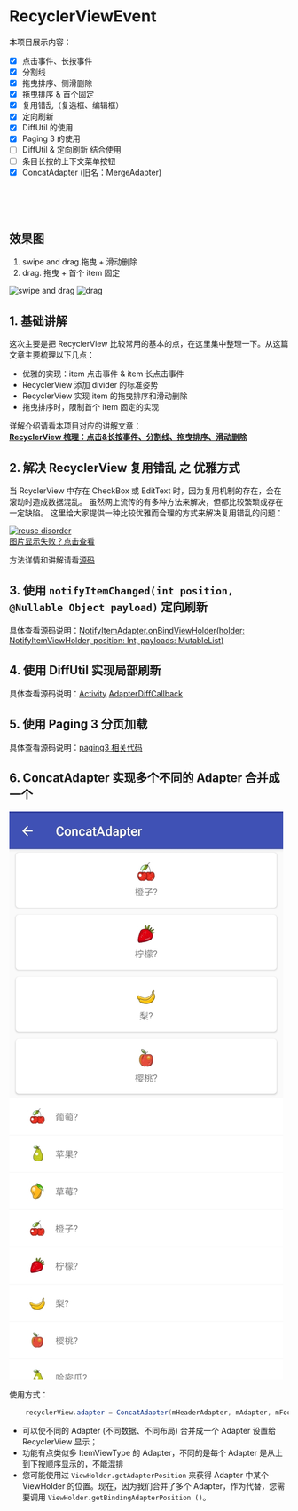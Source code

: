 # RecyclerViewEvent

本项目展示内容：  
- [x] 点击事件、长按事件
- [x] 分割线
- [x] 拖曳排序、侧滑删除
- [x] 拖曳排序 & 首个固定
- [x] 复用错乱（复选框、编辑框）
- [x] 定向刷新
- [x] DiffUtil 的使用
- [x] Paging 3 的使用
- [ ] DiffUtil & 定向刷新 结合使用
- [ ] 条目长按的上下文菜单按钮
- [x] ConcatAdapter (旧名：MergeAdapter)

<br/><br/><br/>

## 效果图  

1. swipe and drag.拖曳 + 滑动删除
2. drag. 拖曳 + 首个 item 固定  

![swipe and drag](http://img.shedoor.net/github/recyclerviewevent/recy_swipanddrag.gif?imageView2/2/w/300) ![drag](http://img.shedoor.net/github/recyclerviewevent/recy_drag.gif?imageView2/2/w/300)  

## 1. 基础讲解

这次主要是把 RecyclerView 比较常用的基本的点，在这里集中整理一下。从这篇文章主要梳理以下几点：

* 优雅的实现：item 点击事件 & item 长点击事件
* RecyclerView 添加 divider 的标准姿势
* RecyclerView 实现 item 的拖曳排序和滑动删除
* 拖曳排序时，限制首个 item 固定的实现

详解介绍请看本项目对应的讲解文章：  
**[RecyclerView 梳理：点击&长按事件、分割线、拖曳排序、滑动删除](https://juejin.im/post/5a320ffcf265da43200342a3)**


## 2. 解决 RecyclerView 复用错乱 之 优雅方式

当 RcyclerView 中存在 CheckBox 或 EditText 时，因为复用机制的存在，会在滚动时造成数据混乱。
虽然网上流传的有多种方法来解决，但都比较繁琐或存在一定缺陷。
这里给大家提供一种比较优雅而合理的方式来解决复用错乱的问题：

[![reuse disorder](https://github.com/OCNYang/RecyclerViewEvent/blob/master/docs/recyclervieweventreuse_disorder.gif?raw=true)](http://img.shedoor.net/github/recyclervieweventreuse_disorder.gif)  
[图片显示失败？点击查看](http://img.shedoor.net/github/recyclervieweventreuse_disorder.gif)

方法详情和讲解请看[源码](https://github.com/OCNYang/RecyclerViewEvent/blob/master/app/src/main/java/com/ocnyang/recyclerviewevent/reuse_disorder/EleganceMethodActivity.kt)

## 3. 使用 `notifyItemChanged(int position, @Nullable Object payload)` 定向刷新

具体查看源码说明：[NotifyItemAdapter.onBindViewHolder(holder: NotifyItemViewHolder, position: Int, payloads: MutableList<Any>)](https://github.com/OCNYang/RecyclerViewEvent/blob/master/app/src/main/java/com/ocnyang/recyclerviewevent/notify_item/NotifyItemActivity.kt)

## 4. 使用 DiffUtil 实现局部刷新

具体查看源码说明：[Activity](https://github.com/OCNYang/RecyclerViewEvent/blob/master/app/src/main/java/com/ocnyang/recyclerviewevent/diff_util/DiffUtilActivity.kt)
[AdapterDiffCallback](https://github.com/OCNYang/RecyclerViewEvent/blob/master/app/src/main/java/com/ocnyang/recyclerviewevent/diff_util/AdapterDiffCallback.kt)

## 5. 使用 Paging 3 分页加载

具体查看源码说明：[paging3 相关代码](https://github.com/OCNYang/RecyclerViewEvent/blob/master/app/src/main/java/com/ocnyang/recyclerviewevent/paging3)

## 6. ConcatAdapter 实现多个不同的 Adapter 合并成一个

![concatadapter](https://github.com/OCNYang/RecyclerViewEvent/blob/master/docs/concatadapter.jpg?raw=true)

使用方式：
```java
    recyclerView.adapter = ConcatAdapter(mHeaderAdapter, mAdapter, mFooterAdapter)
```

* 可以使不同的 Adapter (不同数据、不同布局) 合并成一个 Adapter 设置给 RecyclerView 显示；
* 功能有点类似多 ItemViewType 的 Adapter，不同的是每个 Adapter 是从上到下按顺序显示的，不能混排
* 您可能使用过 `ViewHolder.getAdapterPosition` 来获得 Adapter 中某个 ViewHolder 的位置。现在，因为我们合并了多个 Adapter，作为代替，您需要调用 `ViewHolder.getBindingAdapterPosition ()`。